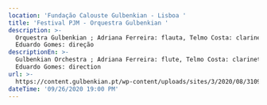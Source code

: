 ```yaml
---
location: 'Fundação Calouste Gulbenkian - Lisboa '
title: 'Festival PJM - Orquestra Gulbenkian '
description: >-
  Orquestra Gulbenkian ; Adriana Ferreira: flauta, Telmo Costa: clarinete, José
  Eduardo Gomes: direção
descriptionEn: >-
  Gulbenkian Orchestra ; Adriana Ferreira: flute, Telmo Costa: clarinet, José
  Eduardo Gomes: direction
url: >-
  https://content.gulbenkian.pt/wp-content/uploads/sites/3/2020/08/31091039/GulbenkianMusica_Set-Dez_2020_5.pdf
dateTime: '09/26/2020 19:00 PM'
---
```


